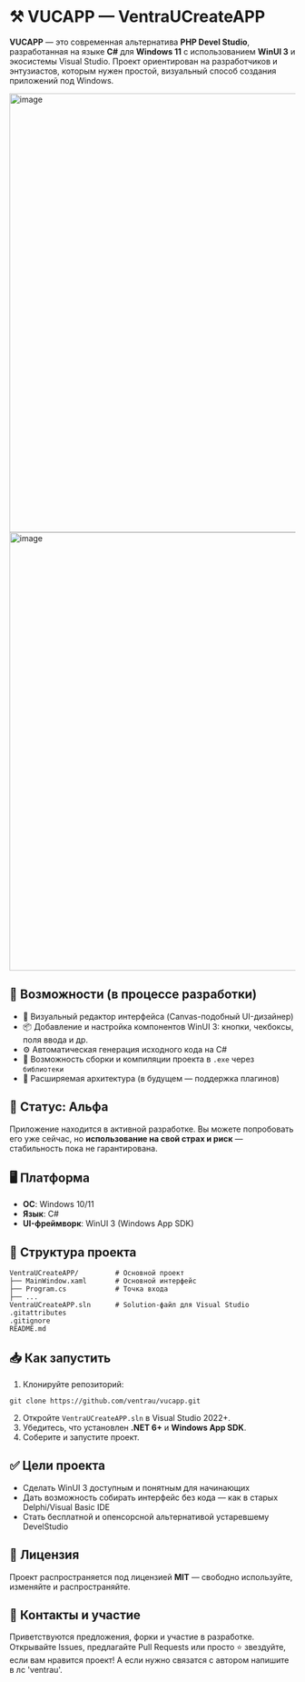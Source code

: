 # ⚒️ VUCAPP — VentraUCreateAPP
**VUCAPP** — это современная альтернатива **PHP Devel Studio**, разработанная на языке **C#** для **Windows 11** с использованием **WinUI 3** и экосистемы Visual Studio.
Проект ориентирован на разработчиков и энтузиастов, которым нужен простой, визуальный способ создания приложений под Windows.

<img width="1293" height="772" alt="image" src="https://github.com/user-attachments/assets/98bf3dfe-52e6-42fc-9330-ce354d8c85e0" />
<img width="1293" height="771" alt="image" src="https://github.com/user-attachments/assets/95a8874b-93fa-43e3-9213-ddfed017e921" />



## 🔧 Возможности (в процессе разработки)

- 🎨 Визуальный редактор интерфейса (Canvas-подобный UI-дизайнер)
- 📦 Добавление и настройка компонентов WinUI 3: кнопки, чекбоксы, поля ввода и др.
- ⚙️ Автоматическая генерация исходного кода на C#
- 🚀 Возможность сборки и компиляции проекта в `.exe` через `библиотеки`
- 🧩 Расширяемая архитектура (в будущем — поддержка плагинов)

## 🚧 Статус: Альфа
Приложение находится в активной разработке.
Вы можете попробовать его уже сейчас, но **использование на свой страх и риск** — стабильность пока не гарантирована.

## 🖥️ Платформа
- **ОС**: Windows 10/11
- **Язык**: C#
- **UI-фреймворк**: WinUI 3 (Windows App SDK)

## 📁 Структура проекта
```
VentraUCreateAPP/         # Основной проект
├── MainWindow.xaml       # Основной интерфейс
├── Program.cs            # Точка входа
├── ...
VentraUCreateAPP.sln      # Solution-файл для Visual Studio
.gitattributes
.gitignore
README.md
```
## 📥 Как запустить
1. Клонируйте репозиторий:
```
git clone https://github.com/ventrau/vucapp.git
```
2. Откройте `VentraUCreateAPP.sln` в Visual Studio 2022+.
3. Убедитесь, что установлен **.NET 6+** и **Windows App SDK**.
4. Соберите и запустите проект.

## ✅ Цели проекта
- Сделать WinUI 3 доступным и понятным для начинающих
- Дать возможность собирать интерфейс без кода — как в старых Delphi/Visual Basic IDE
- Стать бесплатной и опенсорсной альтернативой устаревшему DevelStudio
## 📜 Лицензия
Проект распространяется под лицензией **MIT** — свободно используйте, изменяйте и распространяйте.
## 🤝 Контакты и участие
Приветствуются предложения, форки и участие в разработке.
Открывайте Issues, предлагайте Pull Requests или просто ⭐️ звездуйте, если вам нравится проект!
А если нужно связатся с автором напишите в лс 'ventrau'.
